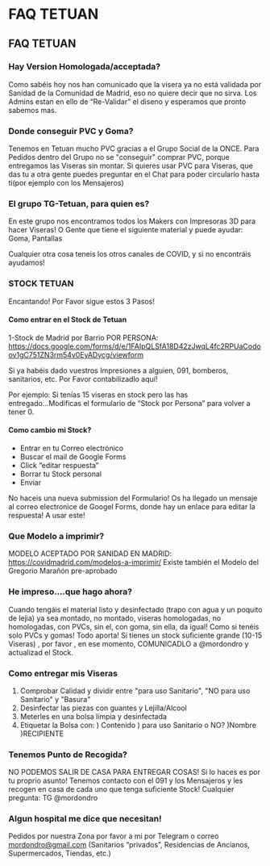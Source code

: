 <p style="font-size: 2em;font-weight: bold;">
FAQ TETUAN</p>

## FAQ TETUAN

### Hay Version Homologada/acceptada?

Como sabéis hoy nos han comunicado que la visera ya no está validada por Sanidad de la Comunidad de Madrid, eso no quiere decir que no sirva.
Los Admins estan en ello de “Re-Validar” el diseno y esperamos que pronto sabemos mas.

### Donde conseguir PVC y Goma?

Tenemos en Tetuan mucho PVC gracias a el Grupo Social de la ONCE.
Para Pedidos dentro del Grupo no se "conseguir" comprar PVC, porque entregamos las Viseras sin montar.
Si quieres usar PVC para Viseras, que das tu a otra gente puedes preguntar en el Chat para poder circularlo hasta ti(por ejemplo con los Mensajeros)

### El grupo TG-Tetuan, para quien es?
En este grupo nos encontramos todos los Makers con Impresoras 3D para hacer Viseras!
O Gente que tiene el siguiente material y puede ayudar: Goma, Pantallas

Cualquier otra cosa teneis los otros canales de COVID, y si no encontráis ayudamos! 

### STOCK TETUAN

Encantando! Por Favor sigue estos 3 Pasos!

#### Como entrar en el Stock de Tetuan

1-Stock de Madrid por Barrio POR PERSONA: https://docs.google.com/forms/d/e/1FAIpQLSfA18D42zJwqL4fc2RPUaCodoov1gC751ZN3rm54v0EyADycg/viewform

Si ya habéis dado vuestros Impresiones a alguien, 091, bomberos, sanitarios, etc. Por Favor contabilizadlo aquí!

Por ejemplo:  Si tenías 15 viseras en stock pero las has entregado...Modificas el formulario de “Stock por Persona” para volver a tener 0.


#### Como cambio mi Stock?

- Entrar en tu Correo electrónico
- Buscar el mail de Google Forms
- Click “editar respuesta”
- Borrar tu Stock personal
- Enviar


No haceis una nueva submission del Formulario! Os ha llegado un mensaje al correo electronice de Googel Forms, donde hay un enlace para editar la respuesta!
A usar este!


### Que Modelo a imprimir?

MODELO ACEPTADO POR SANIDAD EN MADRID: https://covidmadrid.com/modelos-a-imprimir/
Existe también el Modelo del Gregorio Marañón pre-aprobado


### He impreso….que hago ahora?

Cuando tengáis el material listo y desinfectado (trapo con agua y un poquito de lejia)  ya sea montado, no montado, viseras homologadas, no homologadas, con PVCs, sin el, con goma, sin ella, da igual! Como si tenéis solo PVCs y gomas! Todo aporta! 
Si tienes un stock suficiente grande (10-15 Viseras) , por favor , en ese momento, COMUNICADLO a  @mordondro  y actualizad el Stock.

### Como entregar mis Viseras

1) Comprobar Calidad y dividir entre "para uso Sanitario", "NO para uso Sanitario"
 y "Basura"
2) Desinfectar las piezas con guantes y Lejilla/Alcool
3) Meterles en una bolsa limpia y desinfectada
4) Etiquetar la Bolsa con: ) Contenido ) para uso Sanitario o NO? )Nombre )RECIPIENTE

### Tenemos Punto de Recogida?

NO PODEMOS SALIR DE CASA PARA ENTREGAR COSAS! Si lo haces es por tu proprio asunto!
Tenemos contacto con el 091 y los Mensajeros y les recogen en casa de cada uno que tenga suficiente Stock! Cualquier pregunta: TG @mordondro


### Algun hospital me dice que necesitan!

Pedidos por nuestra Zona por favor a mi por Telegram o correo mordondro@gmail.com
(Sanitarios “privados”, Residencias de Ancianos, Supermercados, Tiendas, etc.)



